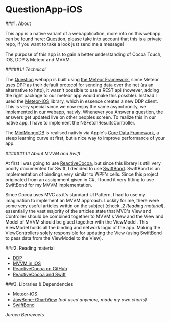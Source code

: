 # QuestionApp-iOS

###1. About

This app is a native variant of a webapplication, more info on this webapp. can be found here: [Question](https://github.com/JeroenBe/Question), please take into account that this is a private repo, if you want to take a look just send me a message!

The purpose of this app is to gain a better understanding of Cocoa Touch, iOS, DDP & Meteor and MVVM.

#####_1.1 Technical_

The [Question](https://github.com/JeroenBe/Question) webapp is built using [the Meteor Framework](https://meteor.com), since Meteor uses [DPP](https://meteor.com/ddp) as their default protocol for sending data over the net (as an alternative to http), it wasn't possible to use a REST api (however, adding the right package to our meteor app would make this possble). Instead I used the [Meteor-iOS](https://github.com/martijnwalraven/meteor-ios) library, which in essence creates a new DDP client. This is very special since we now enjoy the same asynchronity, we implemented in our webapp, nativly. Whenever you Answer a question, the answers get updated live on other peoples screen. To realize this in our native app, I have to implement the NSFetchResultsController.

The [MiniMongoDB](https://www.meteor.com/mini-databases) is realised nativly via Apple's [Core Data Framework](https://developer.apple.com/library/mac/documentation/Cocoa/Conceptual/CoreData/cdProgrammingGuide.html#//apple_ref/doc/uid/TP30001200-SW1), a steep learning curve at first, but a nice way to improve performance of your app.

######_1.1.1 About MVVM and Swift_

At first I was going to use  [ReactiveCocoa](https://github.com/ReactiveCocoa/ReactiveCocoa), but since this library is still very poorly documented for Swift, I decided to use [SwiftBond](https://github.com/SwiftBond/Bond). SwiftBond is an implementation of bindings very similar to WPF's cells. Since this project originated from an assignment given in C#, I found it very fitting to use SwiftBond for my MVVM implementation.

Since Cocoa uses MVC as it's standard UI Pattern, I had to use my imagination to implement an MVVM approach. Luckily for me, there were some very useful articles writtin on the subject (check *.2 Reading material*), essentially the vast majority of the articles state that MVC's View and Controller should be combined together to MVVM's View and the View and Model of MVVM should be glued together with the ViewModel. This ViewModel holds all the binding and network logic of the app. Making the ViewControllers solely responsible for updating the View (using SwiftBond to pass data from the ViewModel to the View).

###2. Reading material
* [DDP](https://www.meteor.com/ddp)
* [MVVM in iOS](http://www.teehanlax.com/blog/model-view-viewmodel-for-ios/)
* [ReactiveCocoa on GitHub](https://github.com/ReactiveCocoa/ReactiveCocoa)
* [ReactiveCocoa and Swift](http://blog.scottlogic.com/2014/07/24/mvvm-reactivecocoa-swift.html)

###3. Libraries & Dependencies
* [Meteor-iOS](https://github.com/martijnwalraven/meteor-ios)
* ~~[JawBone: ChartView](https://github.com/Jawbone/JBChartView)~~ _(not used anymore, made my own charts)_
* [SwiftBond](https://github.com/SwiftBond/Bond)



_Jeroen Berrevoets_

